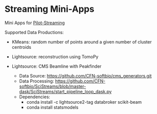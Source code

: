 # Streaming Mini-Apps
Mini Apps for [Pilot-Streaming](https://github.com/radical-cybertools/pilot-streaming)


Supported Data Productions:

* KMeans: random number of points around a given number of cluster centroids
* Lightsource: reconstruction using TomoPy
* Lightsource: CMS Beamline with Peakfinder
     
     * Data Source: https://github.com/CFN-softbio/cms_generators.git
     * Data Processing: https://github.com/CFN-softbio/SciStreams/blob/master-dask/SciStreams/start_pipeline_loop_dask.py
     * Dependencies:
         * conda install -c lightsource2-tag databroker scikit-beam
         * conda install statsmodels
